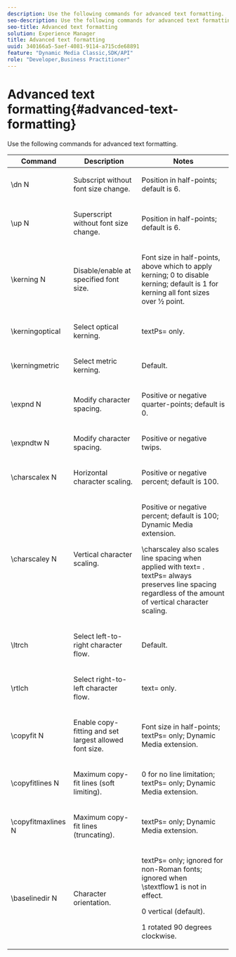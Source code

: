```yaml
---
description: Use the following commands for advanced text formatting.
seo-description: Use the following commands for advanced text formatting.
seo-title: Advanced text formatting
solution: Experience Manager
title: Advanced text formatting
uuid: 340166a5-5aef-4081-9114-a715cde68891
feature: "Dynamic Media Classic,SDK/API"
role: "Developer,Business Practitioner"
---
```


# Advanced text formatting{#advanced-text-formatting}

Use the following commands for advanced text formatting.

<table id="table_43B2EB887C0F471BB60C23B570E7D3D2"> 
 <thead> 
  <tr> 
   <th class="entry"> Command </th> 
   <th class="entry"> Description </th> 
   <th class="entry"> Notes </th> 
  </tr> 
 </thead>
 <tbody> 
  <tr> 
   <td> <span class="codeph"> \dn <span class="varname"> N </span> </span> </td> 
   <td> <p>Subscript without font size change. </p> </td> 
   <td> <p>Position in half-points; default is 6. </p> </td> 
  </tr> 
  <tr> 
   <td> <span class="codeph"> \up <span class="varname"> N </span> </span> </td> 
   <td> <p>Superscript without font size change. </p> </td> 
   <td> <p>Position in half-points; default is 6. </p> </td> 
  </tr> 
  <tr> 
   <td> <span class="codeph"> \kerning <span class="varname"> N </span> </span> </td> 
   <td> <p>Disable/enable at specified font size. </p> </td> 
   <td> <p>Font size in half-points, above which to apply kerning; 0 to disable kerning; default is 1 for kerning all font sizes over ½ point. </p> </td> 
  </tr> 
  <tr> 
   <td> <span class="codeph"> \kerningoptical </span> </td> 
   <td> <p>Select optical kerning. </p> </td> 
   <td> <p> <span class="codeph"> textPs= </span> only. </p> </td> 
  </tr> 
  <tr> 
   <td> <span class="codeph"> \kerningmetric </span> </td> 
   <td> <p>Select metric kerning. </p> </td> 
   <td> <p>Default. </p> </td> 
  </tr> 
  <tr> 
   <td> <span class="codeph"> \expnd <span class="varname"> N </span> </span> </td> 
   <td> <p>Modify character spacing. </p> </td> 
   <td> <p>Positive or negative quarter-points; default is 0. </p> </td> 
  </tr> 
  <tr> 
   <td> <span class="codeph"> \expndtw <span class="varname"> N </span> </span> </td> 
   <td> <p>Modify character spacing. </p> </td> 
   <td> <p>Positive or negative twips. </p> </td> 
  </tr> 
  <tr> 
   <td> <span class="codeph"> \charscalex <span class="varname"> N </span> </span> </td> 
   <td> <p>Horizontal character scaling. </p> </td> 
   <td> <p>Positive or negative percent; default is 100. </p> </td> 
  </tr> 
  <tr> 
   <td> <span class="codeph"> \charscaley <span class="varname"> N </span> </span> </td> 
   <td> <p>Vertical character scaling. </p> </td> 
   <td> <p>Positive or negative percent; default is 100; Dynamic Media extension. </p> <p> <span class="codeph"> \charscaley </span> also scales line spacing when applied with <span class="codeph"> text= </span>. <span class="codeph"> textPs= </span> always preserves line spacing regardless of the amount of vertical character scaling. </p> </td> 
  </tr> 
  <tr> 
   <td> <span class="codeph"> \ltrch </span> </td> 
   <td> <p>Select left-to-right character flow. </p> </td> 
   <td> <p>Default. </p> </td> 
  </tr> 
  <tr> 
   <td> <span class="codeph"> \rtlch </span> </td> 
   <td> <p>Select right-to-left character flow. </p> </td> 
   <td> <p> <span class="codeph"> text= </span> only. </p> </td> 
  </tr> 
  <tr> 
   <td> <span class="codeph"> \copyfit <span class="varname"> N </span> </span> </td> 
   <td> <p>Enable copy-fitting and set largest allowed font size. </p> </td> 
   <td> <p>Font size in half-points; <span class="codeph"> textPs= </span> only; Dynamic Media extension. </p> </td> 
  </tr> 
  <tr> 
   <td> <span class="codeph"> \copyfitlines <span class="varname"> N </span> </span> </td> 
   <td> <p>Maximum copy-fit lines (soft limiting). </p> </td> 
   <td> <p>0 for no line limitation; <span class="codeph"> textPs= </span> only; Dynamic Media extension. </p> </td> 
  </tr> 
  <tr> 
   <td> <span class="codeph"> \copyfitmaxlines <span class="varname"> N </span> </span> </td> 
   <td> <p>Maximum copy-fit lines (truncating). </p> </td> 
   <td> <p> <span class="codeph"> textPs= </span> only; Dynamic Media extension. </p> </td> 
  </tr> 
  <tr> 
   <td> <span class="codeph"> \baselinedir <span class="varname"> N </span> </span> </td> 
   <td> <p>Character orientation. </p> </td> 
   <td> <p> <span class="codeph"> textPs= </span> only; ignored for non-Roman fonts; ignored when <span class="codeph"> \stextflow1 </span> is not in effect. </p> <p>0 vertical (default). </p> <p>1 rotated 90 degrees clockwise. </p> </td> 
  </tr> 
 </tbody> 
</table>

